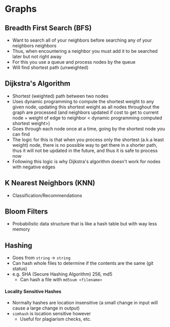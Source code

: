 # Graphs

## Breadth First Search (BFS)

- Want to search all of your neighbors before searching any of your neighbors neighbors
- Thus, when encountering a neighbor you must add it to be searched later but not right away
- For this you use a queue and process nodes by the queue
- Will find shortest path (unweighted)

## Dijkstra's Algorithm

- Shortest (weighted) path between two nodes
- Uses dynamic programming to compute the shortest weight to any given node, updating this shortest weight as all nodes throughout the graph are processed (and neighbors updated if cost to get to current node + weight of edge to neighbor < dynamic programming computed shortest weight>)
- Goes through each node once at a time, going by the shortest node you can find
- The logic for this is that when you process only the shortest (a.k.a least weight) node, there is no possible way to get there in a shorter path, thus it will not be updated in the future, and thus it is safe to process now
- Following this logic is why Dijkstra's algorithm doesn't work for nodes with negative edges

## K Nearest Neighbors (KNN)

- Classification/Recommendations

## Bloom Filters

- Probabilistic data structure that is like a hash table but with way less memory

## Hashing 

- Goes from `string` -> `string`
- Can hash whole files to determine if the contents are the same (git status)
- e.g. SHA (Secure Hashing Algorithm) 256, md5
  - Can hash a file with `md5sum <filename>`

#### Locality Sensitive Hashes

- Normally hashes are location insensitive (a small change in input will cause a large change in output)
- `simhash` is location sensitive however
  - Useful for plagiarism checks, etc.